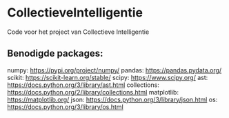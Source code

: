 # CollectieveIntelligentie
Code voor het project van Collectieve Intelligentie

## Benodigde packages:
numpy: https://pypi.org/project/numpy/
pandas: https://pandas.pydata.org/
scikit: https://scikit-learn.org/stable/
scipy: https://www.scipy.org/
ast: https://docs.python.org/3/library/ast.html
collections: https://docs.python.org/2/library/collections.html
matplotlib: https://matplotlib.org/
json: https://docs.python.org/3/library/json.html
os: https://docs.python.org/3/library/os.html
